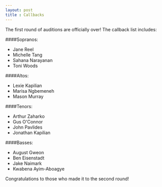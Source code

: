 ```yaml
---
layout: post
title : Callbacks
---
```

The first round of auditions are officially over! The callback list includes:

####Sopranos:
* Jane Reel
* Michelle Tang
* Sahana Narayanan
* Toni Woods

####Altos:
* Lexie Kapilian
* Marisa Ngbemeneh
* Mason Murray

####Tenors:
* Arthur Zaharko
* Gus O'Connor
* John Pavlides
* Jonathan Kapilian

####Basses:
* August Gweon
* Ben Eisenstadt
* Jake Naimark
* Kwabena Ayim-Aboagye

Congratulations to those who made it to the second round!
